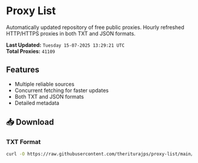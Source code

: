 # Proxy List

Automatically updated repository of free public proxies. Hourly refreshed HTTP/HTTPS proxies in both TXT and JSON formats.

**Last Updated:** `Tuesday 15-07-2025 13:29:21 UTC`  
**Total Proxies:** `41109`

## Features
- Multiple reliable sources
- Concurrent fetching for faster updates
- Both TXT and JSON formats
- Detailed metadata

## 📥 Download

### TXT Format
```bash
curl -O https://raw.githubusercontent.com/theriturajps/proxy-list/main/proxies.txt